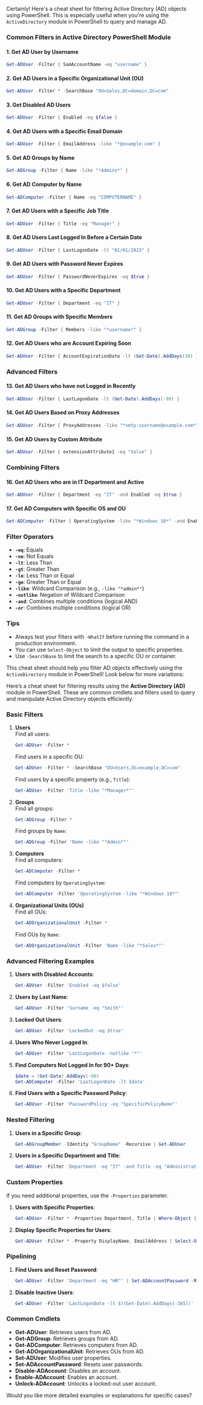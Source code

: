 Certainly! Here's a cheat sheet for filtering Active Directory (AD) objects using PowerShell. This is especially useful when you're using the `ActiveDirectory` module in PowerShell to query and manage AD.

### Common Filters in Active Directory PowerShell Module

#### 1. **Get AD User by Username**
```powershell
Get-ADUser -Filter { SamAccountName -eq "username" }
```

#### 2. **Get AD Users in a Specific Organizational Unit (OU)**
```powershell
Get-ADUser -Filter * -SearchBase "OU=Sales,DC=domain,DC=com"
```

#### 3. **Get Disabled AD Users**
```powershell
Get-ADUser -Filter { Enabled -eq $false }
```

#### 4. **Get AD Users with a Specific Email Domain**
```powershell
Get-ADUser -Filter { EmailAddress -like "*@example.com" }
```

#### 5. **Get AD Groups by Name**
```powershell
Get-ADGroup -Filter { Name -like "*Admins*" }
```

#### 6. **Get AD Computer by Name**
```powershell
Get-ADComputer -Filter { Name -eq "COMPUTERNAME" }
```

#### 7. **Get AD Users with a Specific Job Title**
```powershell
Get-ADUser -Filter { Title -eq "Manager" }
```

#### 8. **Get AD Users Last Logged In Before a Certain Date**
```powershell
Get-ADUser -Filter { LastLogonDate -lt "01/01/2023" }
```

#### 9. **Get AD Users with Password Never Expires**
```powershell
Get-ADUser -Filter { PasswordNeverExpires -eq $true }
```

#### 10. **Get AD Users with a Specific Department**
```powershell
Get-ADUser -Filter { Department -eq "IT" }
```

#### 11. **Get AD Groups with Specific Members**
```powershell
Get-ADGroup -Filter { Members -like "*username*" }
```

#### 12. **Get AD Users who are Account Expiring Soon**
```powershell
Get-ADUser -Filter { AccountExpirationDate -lt (Get-Date).AddDays(30) }
```

### Advanced Filters

#### 13. **Get AD Users who have not Logged in Recently**
```powershell
Get-ADUser -Filter { LastLogonDate -lt (Get-Date).AddDays(-90) }
```

#### 14. **Get AD Users Based on Proxy Addresses**
```powershell
Get-ADUser -Filter { ProxyAddresses -like "*smtp:username@example.com*" }
```

#### 15. **Get AD Users by Custom Attribute**
```powershell
Get-ADUser -Filter { extensionAttribute1 -eq "Value" }
```

### Combining Filters

#### 16. **Get AD Users who are in IT Department and Active**
```powershell
Get-ADUser -Filter { Department -eq "IT" -and Enabled -eq $true }
```

#### 17. **Get AD Computers with Specific OS and OU**
```powershell
Get-ADComputer -Filter { OperatingSystem -like "*Windows 10*" -and Enabled -eq $true } -SearchBase "OU=Computers,DC=domain,DC=com"
```

### Filter Operators

- **`-eq`**: Equals
- **`-ne`**: Not Equals
- **`-lt`**: Less Than
- **`-gt`**: Greater Than
- **`-le`**: Less Than or Equal
- **`-ge`**: Greater Than or Equal
- **`-like`**: Wildcard Comparison (e.g., `-like "*admin*"`)
- **`-notlike`**: Negation of Wildcard Comparison
- **`-and`**: Combines multiple conditions (logical AND)
- **`-or`**: Combines multiple conditions (logical OR)

### Tips
- Always test your filters with `-WhatIf` before running the command in a production environment.
- You can use `Select-Object` to limit the output to specific properties.
- Use `-SearchBase` to limit the search to a specific OU or container.

This cheat sheet should help you filter AD objects effectively using the `ActiveDirectory` module in PowerShell! Look below for more variations:

Here’s a cheat sheet for filtering results using the **Active Directory (AD)** module in PowerShell. These are common cmdlets and filters used to query and manipulate Active Directory objects efficiently.

### Basic Filters

1. **Users**  
   Find all users:
   ```powershell
   Get-ADUser -Filter *
   ```

   Find users in a specific OU:
   ```powershell
   Get-ADUser -Filter * -SearchBase "OU=Users,DC=example,DC=com"
   ```

   Find users by a specific property (e.g., `Title`):
   ```powershell
   Get-ADUser -Filter 'Title -like "*Manager*"'
   ```

2. **Groups**  
   Find all groups:
   ```powershell
   Get-ADGroup -Filter *
   ```

   Find groups by `Name`:
   ```powershell
   Get-ADGroup -Filter 'Name -like "*Admin*"'
   ```

3. **Computers**  
   Find all computers:
   ```powershell
   Get-ADComputer -Filter *
   ```

   Find computers by `OperatingSystem`:
   ```powershell
   Get-ADComputer -Filter 'OperatingSystem -like "*Windows 10*"'
   ```

4. **Organizational Units (OUs)**  
   Find all OUs:
   ```powershell
   Get-ADOrganizationalUnit -Filter *
   ```

   Find OUs by `Name`:
   ```powershell
   Get-ADOrganizationalUnit -Filter 'Name -like "*Sales*"'
   ```

### Advanced Filtering Examples

1. **Users with Disabled Accounts**:
   ```powershell
   Get-ADUser -Filter 'Enabled -eq $false'
   ```

2. **Users by Last Name**:
   ```powershell
   Get-ADUser -Filter 'Surname -eq "Smith"'
   ```

3. **Locked Out Users**:
   ```powershell
   Get-ADUser -Filter 'LockedOut -eq $true'
   ```

4. **Users Who Never Logged In**:
   ```powershell
   Get-ADUser -Filter 'LastLogonDate -notlike "*"'
   ```

5. **Find Computers Not Logged In for 90+ Days**:
   ```powershell
   $date = (Get-Date).AddDays(-90)
   Get-ADComputer -Filter 'LastLogonDate -lt $date'
   ```

6. **Find Users with a Specific Password Policy**:
   ```powershell
   Get-ADUser -Filter 'PasswordPolicy -eq "SpecificPolicyName"'
   ```

### Nested Filtering

1. **Users in a Specific Group**:
   ```powershell
   Get-ADGroupMember -Identity "GroupName" -Recursive | Get-ADUser
   ```

2. **Users in a Specific Department and Title**:
   ```powershell
   Get-ADUser -Filter 'Department -eq "IT" -and Title -eq "Administrator"'
   ```

### Custom Properties

If you need additional properties, use the `-Properties` parameter.

1. **Users with Specific Properties**:
   ```powershell
   Get-ADUser -Filter * -Properties Department, Title | Where-Object { $_.Department -eq "HR" -and $_.Title -eq "Manager" }
   ```

2. **Display Specific Properties for Users**:
   ```powershell
   Get-ADUser -Filter * -Property DisplayName, EmailAddress | Select-Object DisplayName, EmailAddress
   ```

### Pipelining

1. **Find Users and Reset Password**:
   ```powershell
   Get-ADUser -Filter 'Department -eq "HR"' | Set-ADAccountPassword -Reset -NewPassword (ConvertTo-SecureString "P@ssw0rd!" -AsPlainText -Force)
   ```

2. **Disable Inactive Users**:
   ```powershell
   Get-ADUser -Filter 'LastLogonDate -lt $((Get-Date).AddDays(-365))' | Disable-ADAccount
   ```

### Common Cmdlets

- **Get-ADUser**: Retrieves users from AD.
- **Get-ADGroup**: Retrieves groups from AD.
- **Get-ADComputer**: Retrieves computers from AD.
- **Get-ADOrganizationalUnit**: Retrieves OUs from AD.
- **Set-ADUser**: Modifies user properties.
- **Set-ADAccountPassword**: Resets user passwords.
- **Disable-ADAccount**: Disables an account.
- **Enable-ADAccount**: Enables an account.
- **Unlock-ADAccount**: Unlocks a locked-out user account.
  
Would you like more detailed examples or explanations for specific cases?